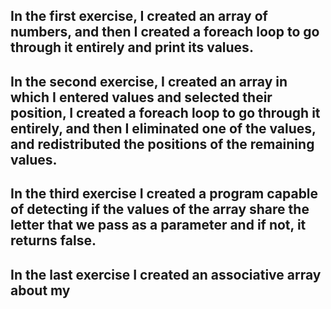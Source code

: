 ## In the first exercise, I created an array of numbers, and then I created a foreach loop to go through it entirely and print its values.

## In the second exercise, I created an array in which I entered values ​​and selected their position, I created a foreach loop to go    through it entirely, and then I eliminated one of the values, and redistributed the positions of the remaining values.

## In the third exercise I created a program capable of detecting if the values ​​of the array share the letter that we pass as a parameter and if not, it returns false.

## In the last exercise I created an associative array about my